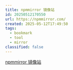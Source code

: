 ```yaml
---
title: npmmirror 镜像站
id: 20250512170550
url: https://npmmirror.com/
created: 2025-05-12T17:49:50
tags:
  - bookmark
  - tool
  - mirror
classified: false
---
```

[npmmirror 镜像站](https://npmmirror.com/)

